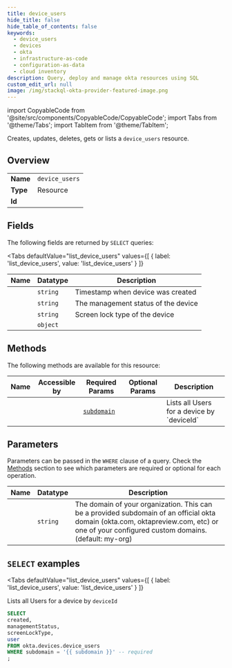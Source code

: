 ```yaml
--- 
title: device_users
hide_title: false
hide_table_of_contents: false
keywords:
  - device_users
  - devices
  - okta
  - infrastructure-as-code
  - configuration-as-data
  - cloud inventory
description: Query, deploy and manage okta resources using SQL
custom_edit_url: null
image: /img/stackql-okta-provider-featured-image.png
---
```


import CopyableCode from '@site/src/components/CopyableCode/CopyableCode';
import Tabs from '@theme/Tabs';
import TabItem from '@theme/TabItem';

Creates, updates, deletes, gets or lists a <code>device_users</code> resource.

## Overview
<table><tbody>
<tr><td><b>Name</b></td><td><code>device_users</code></td></tr>
<tr><td><b>Type</b></td><td>Resource</td></tr>
<tr><td><b>Id</b></td><td><CopyableCode code="okta.devices.device_users" /></td></tr>
</tbody></table>

## Fields

The following fields are returned by `SELECT` queries:

<Tabs
    defaultValue="list_device_users"
    values={[
        { label: 'list_device_users', value: 'list_device_users' }
    ]}
>
<TabItem value="list_device_users">

<table>
<thead>
    <tr>
    <th>Name</th>
    <th>Datatype</th>
    <th>Description</th>
    </tr>
</thead>
<tbody>
<tr>
    <td><CopyableCode code="created" /></td>
    <td><code>string</code></td>
    <td>Timestamp when device was created</td>
</tr>
<tr>
    <td><CopyableCode code="managementStatus" /></td>
    <td><code>string</code></td>
    <td>The management status of the device</td>
</tr>
<tr>
    <td><CopyableCode code="screenLockType" /></td>
    <td><code>string</code></td>
    <td>Screen lock type of the device</td>
</tr>
<tr>
    <td><CopyableCode code="user" /></td>
    <td><code>object</code></td>
    <td></td>
</tr>
</tbody>
</table>
</TabItem>
</Tabs>

## Methods

The following methods are available for this resource:

<table>
<thead>
    <tr>
    <th>Name</th>
    <th>Accessible by</th>
    <th>Required Params</th>
    <th>Optional Params</th>
    <th>Description</th>
    </tr>
</thead>
<tbody>
<tr>
    <td><a href="#list_device_users"><CopyableCode code="list_device_users" /></a></td>
    <td><CopyableCode code="select" /></td>
    <td><a href="#parameter-subdomain"><code>subdomain</code></a></td>
    <td></td>
    <td>Lists all Users for a device by `deviceId`</td>
</tr>
</tbody>
</table>

## Parameters

Parameters can be passed in the `WHERE` clause of a query. Check the [Methods](#methods) section to see which parameters are required or optional for each operation.

<table>
<thead>
    <tr>
    <th>Name</th>
    <th>Datatype</th>
    <th>Description</th>
    </tr>
</thead>
<tbody>
<tr id="parameter-subdomain">
    <td><CopyableCode code="subdomain" /></td>
    <td><code>string</code></td>
    <td>The domain of your organization. This can be a provided subdomain of an official okta domain (okta.com, oktapreview.com, etc) or one of your configured custom domains. (default: my-org)</td>
</tr>
</tbody>
</table>

## `SELECT` examples

<Tabs
    defaultValue="list_device_users"
    values={[
        { label: 'list_device_users', value: 'list_device_users' }
    ]}
>
<TabItem value="list_device_users">

Lists all Users for a device by `deviceId`

```sql
SELECT
created,
managementStatus,
screenLockType,
user
FROM okta.devices.device_users
WHERE subdomain = '{{ subdomain }}' -- required
;
```
</TabItem>
</Tabs>
